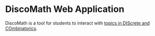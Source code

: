 # DiscoMath Web Application

DiscoMath is a tool for students to interact with [topics in DIScrete and COmbinatorics](https://en.wikipedia.org/wiki/Discrete_mathematics#Topics_in_discrete_mathematics).
